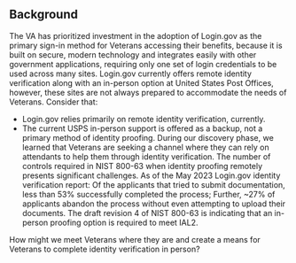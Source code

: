 ## Background

The VA has prioritized investment in the adoption of Login.gov as the primary sign-in method for Veterans accessing their benefits, because it is built on secure, modern technology and integrates easily with other government applications, requiring only one set of login credentials to be used across many sites. Login.gov currently offers remote identity verification along with an in-person option at United States Post Offices, however, these sites are not always prepared to accommodate the needs of Veterans. Consider that:
 - Login.gov relies primarily on remote identity verification, currently. 
  - The current USPS in-person support is offered as a backup, not a primary method of identity proofing.
During our discovery phase, we learned that Veterans are seeking a channel where they can rely on attendants to help them through identity verification.
The number of controls required in NIST 800-63 when identity proofing remotely presents significant challenges. As of the May 2023 Login.gov identity verification report:
Of the applicants that tried to submit documentation, less than 53% successfully completed the process;
Further, ~27% of applicants abandon the process without even attempting to upload their documents.
The draft revision 4 of NIST 800-63 is indicating that an in-person proofing option is required to meet IAL2.

How might we meet Veterans where they are and create a means for Veterans to complete identity verification in person?


